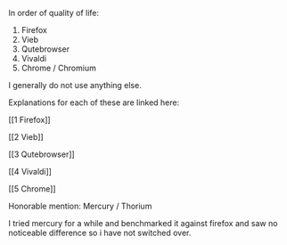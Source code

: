 In order of quality of life:
1. Firefox
2. Vieb
3. Qutebrowser
4. Vivaldi
5. Chrome / Chromium 

I generally do not use anything else. 

Explanations for each of these are linked here:

[[1 Firefox]]

[[2 Vieb]]

[[3 Qutebrowser]]

[[4 Vivaldi]]

[[5 Chrome]]

Honorable mention: Mercury / Thorium

I tried mercury for a while and benchmarked it against firefox and saw no noticeable difference so i have not switched over.
